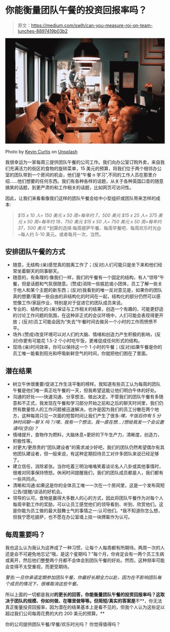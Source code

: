 # 你能衡量团队午餐的投资回报率吗？

> 原文：<https://medium.com/swlh/can-you-measure-roi-on-team-lunches-8897419b03b2>

![](img/85dfca116c0fa3cb51ea590c8e8a3860.png)

Photo by [Kevin Curtis](https://unsplash.com/@kcurtis113?utm_source=unsplash&utm_medium=referral&utm_content=creditCopyText) on [Unsplash](https://unsplash.com/search/photos/friends-food?utm_source=unsplash&utm_medium=referral&utm_content=creditCopyText)

我很幸运为一家每周三提供团队午餐的公司工作。我们向办公室订购外卖，来自我们充满活力的街区的食物的旋转菜单，15 美元的预算，将我们位于两个相邻办公室的团队带到一个房间的机会，他们是“午餐 n 学习”,不同的工作人员在那里介绍……他们想要的任何东西。我们有各种各样的话题，从关于各种英国口音的随意搞笑的话题，到更严肃的和工作相关的话题，比如网页可访问性。

因此，让我们来看看像我们这样的团队午餐会给中小型组织或团队带来怎样的成本:

> *$15 x 10 人= 150 美元 x 50 周=每年约 7，500 美元
> $15 x 25 人= 375 美元 x 50 周=每年约 18，750 美元
> $15 x 50 人= 750 美元 x 50 周=每年约 37，500 美元*
> *划算的选择:每周披萨午餐、每周早餐吧、每周欢乐时光@ ~每人约 5-10 美元。或者每月一次，当然。

## **安排团队午餐的方式**

*   随意，无结构:(亲)感觉真的脱离工作了；(反对)人们可能只是坐下来和他们经常坐着聊天的同事聊天。
*   随意的，有条理的:像我们一样，我们的午餐有一个固定的结构，有人“领导”午餐，但是话题和气氛很随意。(赞成)消除一些尴尬或小团体，员工了解一些关于他人和某个主题的新东西；(反对)我看到的唯一反对意见是，如果你的团队真的想要/需要一些自由的非结构化的时间在一起，结构化的部分仍然可以感觉像工作/家庭作业，特别是对于促进它的团队成员来说。
*   专业的、结构化的:(亲)保证与工作相关的结果，创造一个有趣的、可能更舒适的讨论工作问题的氛围，在这种非正式的会议环境中，人们可能会表现得更开放；(反对)员工可能会因为“失去”午餐时间去做另一个小时的工作而愤愤不平。
*   场外:(赞成)改变环境可以对人们的大脑、情绪和创造力产生积极的影响，(反对)你更有可能花 1.5-2 个小时吃午饭，更难促成任何形式的结构。
*   现场:(亲)时间效率，你可以保持这一个 1 小时的午餐；(反对)如果午餐是你的员工唯一能看到阳光和呼吸新鲜空气的时间，你就把他们困在了里面。

## 潜在结果

*   树立午休很重要/促进工作生活平衡的榜样。我知道有些员工认为每周的团队午餐是他们唯一真正吃午餐的一天，但我希望这能让他们明白午休的好处。
*   沟通的好处——快速沟通、分享想法、做出决定。不管我们的团队午餐有多随意和不正式，我发现在午餐和学习部分开始之前和之后的聊天时间里，我们仍然有数量惊人的工作问题被迅速解决。也许是因为我们的员工分散在两个地方，这种每周只见一次面的短暂时间让我们产生了很多:*嘿，午饭后你有 5 分钟时间聊一聊 X 吗？/嘿，我有一个想法，我一直在想… /想给我发一个会议邀请吗(空白)？*
*   情绪提升，食物作为燃料，大脑休息=更好的下午生产力，清晰度，创造力，积极性等。
*   对更大/更昂贵的“团队建设者”的需求减少好吧，我们的团队仍然希望偶尔有其他团队建设者，但一般来说，有这种定期招待员工对许多团队来说已经足够了。
*   建立信任，消除紧张。当你吃着三明治咯咯笑着谈论名人八卦或其他事情时，很难对同事保持愤怒。休闲时间提醒我们，我们的团队成员都是人，我们都有一些共同点。
*   清晰和沟通:如果这是你的全体员工唯一一次在一个房间里，这是一个发布简短公告/提醒/谈话的好机会。
*   领导的认可。食物是赢得大多数人的心的方式，因此将团队午餐作为对每个人每周辛勤工作的奖励，可以让员工感觉他们的领导看到、听到、欣赏他们。这是你能为员工做的最大鼓舞士气的事情之一:认可他们。*我不知道你怎么想，但我宁愿吃披萨，也不愿在办公室墙上挂一块牌匾作为认可。

## **每周重要吗？**

我也这么认为我认为这养成了一种习惯，让每个人每周都有所期待。两周一次的人还是会不可避免地忘记“哦，是这个星期吗？”每个月，你肯定会有一两个员工生病或离开，然后他们整整两个月都不会体会到团队午餐的好处。然而，这种频率可能会变得不太受重视，而更受期待。

*警告:一旦你承诺定期参加团队午餐，你最好长期全力以赴，因为在不影响团队每个成员的情况下，很难取消这些午餐。*

所以上面的一切都是我对**的更长的回答，你能衡量团队午餐的投资回报率吗？这取决于团队的规模、你如何做、在哪里做等等。但简短/真实的答案是**不**，你无法真正衡量投资回报率，因为潜在的结果基本上是看不见的，但我个人认为这些足以超过我们公司每周花费的大约 200 美元的预算。**

你的公司提供团队午餐/早餐/欢乐时光吗？
你觉得值得吗？